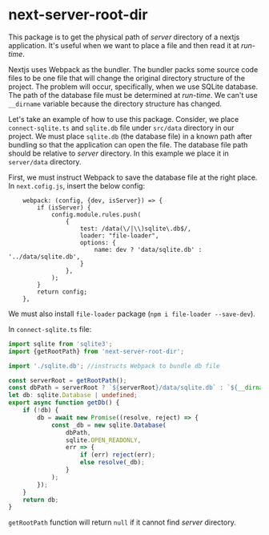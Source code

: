# **next-server-root-dir**

This package is to get the physical path of *server* directory of a nextjs application. It's useful when we want to place a file and
then read it at *run-time*.

Nextjs uses Webpack as the bundler. The bundler packs some source code files to be one file that will change the original directory
structure of the project. The problem will occur, specifically, when we use SQLite database. The path of the database file must be
determined at *run-time*. We can't use `__dirname` variable because the directory structure has changed.

Let's take an example of how to use this package. Consider, we place `connect-sqlite.ts` and `sqlite.db` file under `src/data`
directory in our project. We must place `sqlite.db` (the database file) in a known path after bundling so that the application
can open the file. The database file path should be relative to *server* directory. In this example we place it in `server/data`
directory.

First, we must instruct Webpack to save the database file at the right place. In `next.cofig.js`, insert the below config:
```
    webpack: (config, {dev, isServer}) => {
        if (isServer) {
            config.module.rules.push(
                {
                    test: /data(\/|\\)sqlite\.db$/,
                    loader: "file-loader",
                    options: {
                        name: dev ? 'data/sqlite.db' : '../data/sqlite.db',
                    }
                },
            );
        }
        return config;
    },
```
We must also install `file-loader` package (`npm i file-loader --save-dev`).

In `connect-sqlite.ts` file:
```typescript
import sqlite from 'sqlite3';
import {getRootPath} from 'next-server-root-dir';

import './sqlite.db'; //instructs Webpack to bundle db file

const serverRoot = getRootPath();
const dbPath = serverRoot ? `${serverRoot}/data/sqlite.db` : `${__dirname}/sqlite.db`;
let db: sqlite.Database | undefined;
export async function getDb() {
    if (!db) {
        db = await new Promise((resolve, reject) => {
            const _db = new sqlite.Database(
                dbPath,
                sqlite.OPEN_READONLY,
                err => {
                    if (err) reject(err);
                    else resolve(_db);
                }
            );
        });
    }
    return db;
}
```
`getRootPath` function will return `null` if it cannot find *server* directory.